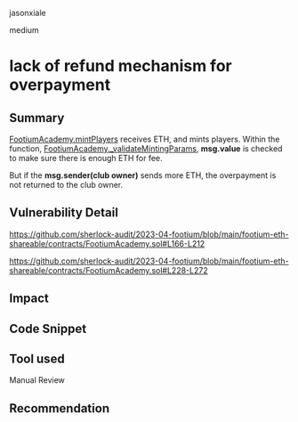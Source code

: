 jasonxiale

medium

# lack of refund mechanism for overpayment

## Summary
[FootiumAcademy.mintPlayers](https://github.com/sherlock-audit/2023-04-footium/blob/main/footium-eth-shareable/contracts/FootiumAcademy.sol#L166C14-L172) receives ETH, and mints players. Within the function, [FootiumAcademy._validateMintingParams](https://github.com/sherlock-audit/2023-04-footium/blob/main/footium-eth-shareable/contracts/FootiumAcademy.sol#L259-L261), **msg.value** is checked to make sure there is enough ETH for fee.

But if the **msg.sender(club owner)** sends more ETH, the overpayment is not returned to the club owner.

## Vulnerability Detail
https://github.com/sherlock-audit/2023-04-footium/blob/main/footium-eth-shareable/contracts/FootiumAcademy.sol#L166-L212

https://github.com/sherlock-audit/2023-04-footium/blob/main/footium-eth-shareable/contracts/FootiumAcademy.sol#L228-L272

## Impact

## Code Snippet

## Tool used

Manual Review

## Recommendation
